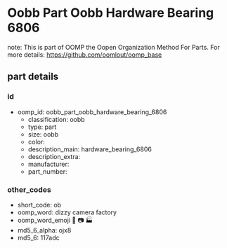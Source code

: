# Oobb Part Oobb Hardware Bearing 6806  

note: This is part of OOMP the Oopen Organization Method For Parts. For more details: https://github.com/oomlout/oomp_base

##  part details





### id
* oomp_id: oobb_part_oobb_hardware_bearing_6806
  * classification: oobb
  * type: part
  * size: oobb
  * color: 
  * description_main: hardware_bearing_6806
  * description_extra: 
  * manufacturer: 
  * part_number: 

### other_codes
* short_code: ob
* oomp_word: dizzy camera factory
* oomp_word_emoji :dizzy: :camera: :factory:
* md5_6_alpha: ojx8
* md5_6: 117adc